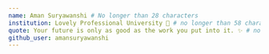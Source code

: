 ```yaml
---
name: Aman Suryawanshi # No longer than 28 characters
institution: Lovely Professional University 🚩 # no longer than 58 characters
quote: Your future is only as good as the work you put into it. ✨ # no longer than 100 characters, avoid using quotes(") to guarantee the format remains the same.
github_user: amansuryawanshi
---
```

